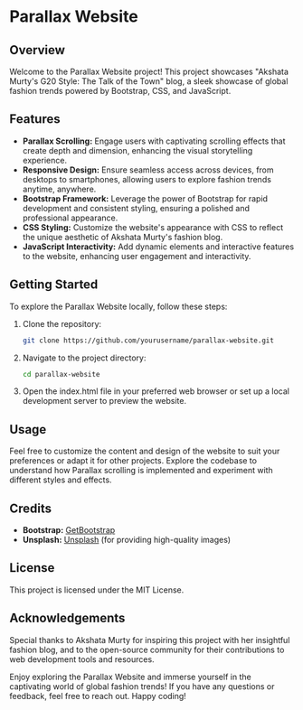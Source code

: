 # Parallax Website

## Overview

Welcome to the Parallax Website project! This project showcases "Akshata Murty's G20 Style: The Talk of the Town" blog, a sleek showcase of global fashion trends powered by Bootstrap, CSS, and JavaScript. 

## Features

- **Parallax Scrolling:** Engage users with captivating scrolling effects that create depth and dimension, enhancing the visual storytelling experience.
- **Responsive Design:** Ensure seamless access across devices, from desktops to smartphones, allowing users to explore fashion trends anytime, anywhere.
- **Bootstrap Framework:** Leverage the power of Bootstrap for rapid development and consistent styling, ensuring a polished and professional appearance.
- **CSS Styling:** Customize the website's appearance with CSS to reflect the unique aesthetic of Akshata Murty's fashion blog.
- **JavaScript Interactivity:** Add dynamic elements and interactive features to the website, enhancing user engagement and interactivity.

## Getting Started

To explore the Parallax Website locally, follow these steps:

1. Clone the repository:
   ```bash
   git clone https://github.com/yourusername/parallax-website.git
2. Navigate to the project directory:
   ```bash
   cd parallax-website
3. Open the index.html file in your preferred web browser or set up a local development server to preview the website.

## Usage

Feel free to customize the content and design of the website to suit your preferences or adapt it for other projects. Explore the codebase to understand how Parallax scrolling is implemented and experiment with different styles and effects.

## Credits

- **Bootstrap:** [GetBootstrap](https://getbootstrap.com/)
- **Unsplash:** [Unsplash](https://unsplash.com/) (for providing high-quality images)

## License

This project is licensed under the MIT License.

## Acknowledgements

Special thanks to Akshata Murty for inspiring this project with her insightful fashion blog, and to the open-source community for their contributions to web development tools and resources.

Enjoy exploring the Parallax Website and immerse yourself in the captivating world of global fashion trends! If you have any questions or feedback, feel free to reach out. Happy coding!
   
